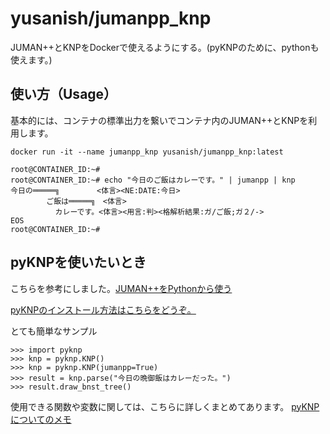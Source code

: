 # yusanish/jumanpp_knp
JUMAN++とKNPをDockerで使えるようにする。(pyKNPのために、pythonも使えます。)

## 使い方（Usage）

基本的には、コンテナの標準出力を繋いでコンテナ内のJUMAN++とKNPを利用します。

```
docker run -it --name jumanpp_knp yusanish/jumanpp_knp:latest

root@CONTAINER_ID:~#
root@CONTAINER_ID:~# echo "今日のご飯はカレーです。" | jumanpp | knp
今日の═════╗　　　　　<体言><NE:DATE:今日>
        ご飯は═════╗　<体言>
          カレーです。<体言><用言:判><格解析結果:ガ/ご飯;ガ２/->
EOS
root@CONTAINER_ID:~#
```

## pyKNPを使いたいとき

こちらを参考にしました。[JUMAN++をPythonから使う](http://qiita.com/riverwell/items/7a85ebf95647eaf18a6c)

[pyKNPのインストール方法はこちらをどうぞ。](http://qiita.com/riverwell/items/7a85ebf95647eaf18a6c#pyknp%E3%81%AE%E3%82%A4%E3%83%B3%E3%82%B9%E3%83%88%E3%83%BC%E3%83%AB)

とても簡単なサンプル

```
>>> import pyknp
>>> knp = pyknp.KNP()
>>> knp = pyknp.KNP(jumanpp=True)
>>> result = knp.parse("今日の晩御飯はカレーだった。")
>>> result.draw_bnst_tree()
```

使用できる関数や変数に関しては、こちらに詳しくまとめてあります。
[pyKNPについてのメモ](https://gist.github.com/pizzacat83/f314d48bfd9c3f69757e40cee4805e9b)

